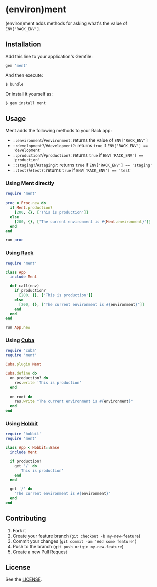 # (environ)ment

(environ)ment adds methods for asking what's the value of `ENV['RACK_ENV']`.

## Installation

Add this line to your application's Gemfile:

```ruby
gem 'ment'
```

And then execute:

```bash
$ bundle
```

Or install it yourself as:

```bash
$ gem install ment
```

## Usage

Ment adds the following methods to your Rack app:

* `::environment`/`#environment`: returns the value of `ENV['RACK_ENV']`
* `::development?`/`#development?`: returns `true` if `ENV['RACK_ENV'] == 'development'`
* `::production?`/`#production?`: returns `true` if `ENV['RACK_ENV'] == 'production'`
* `::staging?`/`#staging?`: returns `true` if `ENV['RACK_ENV'] == 'staging'`
* `::test?`/`#test?`: returns `true` if `ENV['RACK_ENV'] == 'test'`

### Using Ment directly

```ruby
require 'ment'

proc = Proc.new do
  if Ment.production?
    [200, {}, ['This is production']]
  else
    [200, {}, ["The current environment is #{Ment.environment}"]]
  end
end

run proc
```

### Using [Rack](https://github.com/rack/rack)

```ruby
require 'ment'

class App
  include Ment

  def call(env)
    if production?
      [200, {}, ['This is production']]
    else
      [200, {}, ["The current environment is #{environment}"]]
    end
  end
end

run App.new
```

### Using [Cuba](https://github.com/soveran/cuba)

```ruby
require 'cuba'
require 'ment'

Cuba.plugin Ment

Cuba.define do
  on production? do
    res.write 'This is production'
  end

  on root do
    res.write "The current environment is #{environment}"
  end
end
```

### Using [Hobbit](https://github.com/patriciomacadden/hobbit)

```ruby
require 'hobbit'
require 'ment'

class App < Hobbit::Base
  include Ment

  if production?
    get '/' do
      'This is production'
    end
  end

  get '/' do
    "The current environment is #{environment}"
  end
end
```

## Contributing

1. Fork it
2. Create your feature branch (`git checkout -b my-new-feature`)
3. Commit your changes (`git commit -am 'Add some feature'`)
4. Push to the branch (`git push origin my-new-feature`)
5. Create a new Pull Request

## License

See the [LICENSE](https://github.com/patriciomacadden/ment/blob/master/LICENSE).
